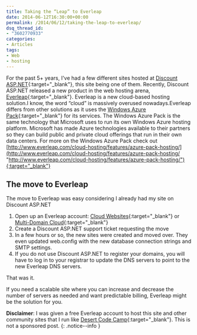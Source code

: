 ```yaml
---
title: Taking the “Leap” to Everleap
date: 2014-06-12T16:30:00+00:00
permalink: /2014/06/12/taking-the-leap-to-everleap/
dsq_thread_id:
- "3602770933"
categories:
- Articles
tags:
- Web
- hosting
---
```

For the past 5+ years, I've had a few different sites hosted at [Discount ASP.NET](http://www.discountasp.net/a/jguadagn){:target="_blank"}, this site being one of them. Recently, Discount ASP.NET released a new product in the web hosting arena, [Everleap](http://www.everleap.com/){:target="_blank"}. Everleap is a new cloud-based hosting solution.I know, the word “cloud” is massively overused nowadays.Everleap differs from other solutions as it uses the [Windows Azure Pack](http://www.everleap.com/cloud-hosting/features/azure-pack-hosting/){:target="_blank"} for its services. The Windows Azure Pack is the same technology that Microsoft uses to run its own Windows Azure hosting platform. Microsoft has made Azure technologies available to their partners so they can build public and private cloud offerings that run in their own data centers. For more on the Windows Azure Pack check out [http://www.everleap.com/cloud-hosting/features/azure-pack-hosting/](http://www.everleap.com/cloud-hosting/features/azure-pack-hosting/ "http://www.everleap.com/cloud-hosting/features/azure-pack-hosting/"){:target="_blank"}

## The move to Everleap

The move to Everleap was easy considering I already had my site on Discount ASP.NET

1. Open up an Everleap account: [Cloud Websites](http://www.everleap.com/sign-up/?plan=plan1){:target="_blank"} or [Multi-Domain Cloud](http://www.everleap.com/sign-up/?plan=plan2){:target="_blank"}
2. Create a Discount ASP.NET support ticket requesting the move
3. In a few hours or so, the new sites were created and moved over. They even updated web.config with the new database connection strings and SMTP settings.
4. If you do not use Discount ASP.NET to register your domains, you will have to log in to your registrar to update the DNS servers to point to the new Everleap DNS servers.

That was it.

If you need a scalable site where you can increase and decrease the number of servers as needed and want predictable billing, Everleap might be the solution for you.

**Disclaimer**: I was given a free Everleap account to host this site and other community sites that I run like [Desert Code Camp](http://www.desertcodecamp.com){:target="_blank"}. This is not a sponsored post.
{: .notice--info }

